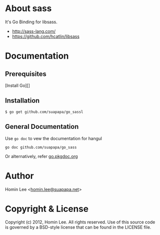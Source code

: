 # About sass

It's Go Binding for libsass.

- http://sass-lang.com/
- https://github.com/hcatlin/libsass

# Documentation

## Prerequisites

[Install Go][]

## Installation

    $ go get github.com/suapapa/go_sassl

## General Documentation

Use `go doc` to vew the documentation for hangul

    go doc github.com/suapapa/go_sass

Or alternatively, refer [go.pkgdoc.org](http://go.pkgdoc.org/github.com/suapapa/go_sass)

# Author

Homin Lee &lt;homin.lee@suapapa.net&gt;

# Copyright & License

Copyright (c) 2012, Homin Lee.
All rights reserved.
Use of this source code is governed by a BSD-style license that can be
found in the LICENSE file.
